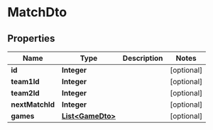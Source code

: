

# MatchDto

## Properties

Name | Type | Description | Notes
------------ | ------------- | ------------- | -------------
**id** | **Integer** |  |  [optional]
**team1Id** | **Integer** |  |  [optional]
**team2Id** | **Integer** |  |  [optional]
**nextMatchId** | **Integer** |  |  [optional]
**games** | [**List&lt;GameDto&gt;**](GameDto.md) |  |  [optional]



